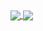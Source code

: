 <a href="https://github.com/andrewtavis">
  <img align="center" src="https://github-readme-stats.vercel.app/api?username=andrewtavis&show_icons=true&theme=react" />
</a>
<a href="https://github.com/andrewtavis">
  <img align="center" src="https://github-readme-stats.vercel.app/api/top-langs/?username=andrewtavis&theme=react&hide=Stata&layout=compact" />
</a>
